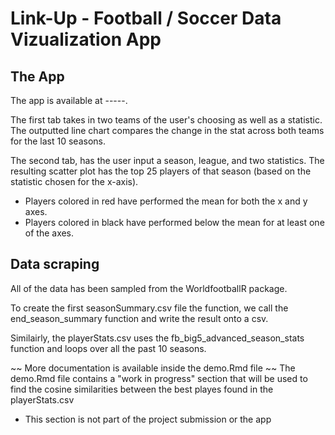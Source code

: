 # Link-Up - Football / Soccer Data Vizualization App

## The App

The app is available at -----.

The first tab takes in two teams of the user's choosing as well as a statistic. The outputted line chart compares the change in the stat across both teams for the last 10 seasons.

The second tab, has the user input a season, league, and two statistics. The resulting scatter plot has the top 25 players of that season (based on the statistic chosen for the x-axis). 
  - Players colored in red have performed the mean for both the x and y axes.
  - Players colored in black have performed below the mean for at least one of the axes.
  
## Data scraping 

All of the data has been sampled from the WorldfootballR package. 

To create the first seasonSummary.csv file the function, we call the end_season_summary function and write the result onto a csv. 

Similairly, the playerStats.csv uses the fb_big5_advanced_season_stats function and loops over all the past 10 seasons.

~~ More documentation is available inside the demo.Rmd file
~~ The demo.Rmd file contains a "work in progress" section that will be used to find the cosine similarities between the best playes found in the playerStats.csv
 - This section is not part of the project submission or the app




